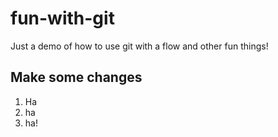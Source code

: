# fun-with-git

Just a demo of how to use git with a flow and other fun things!

## Make some changes

1. Ha
2. ha
3. ha!
